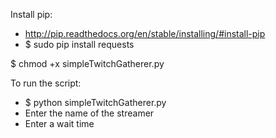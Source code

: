 Install pip:
* http://pip.readthedocs.org/en/stable/installing/#install-pip
* $ sudo pip install requests

$ chmod +x simpleTwitchGatherer.py

To run the script:
* $ python simpleTwitchGatherer.py
* Enter the name of the streamer
* Enter a wait time
